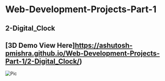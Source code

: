 # Web-Development-Projects-Part-1

## 2-Digital_Clock

## [3D Demo View Here]https://ashutosh-pmishra.github.io/Web-Development-Projects-Part-1/2-Digital_Clock/)

![Pic](https://github.com/Ashutosh-PMishra/Web-Development-Projects-Part-1/blob/main/2-Digital_Clock/preview.png)
